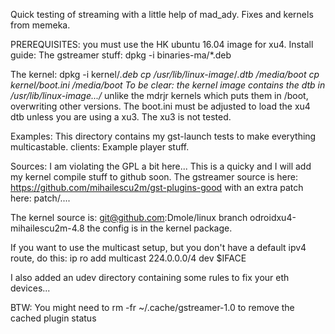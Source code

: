 Quick testing of streaming with a little help of mad_ady.
Fixes and kernels from memeka.

PREREQUISITES:
you must use the HK ubuntu 16.04 image for xu4.
Install guide:
The gstreamer stuff:
dpkg -i binaries-ma/*.deb

The kernel:
dpkg -i kernel/*.deb
cp /usr/lib/linux-image*/*.dtb /media/boot
cp kernel/boot.ini /media/boot
To be clear: the kernel image contains the dtb in /usr/lib/linux-image.../*
unlike the mdrjr kernels which puts them in /boot, overwriting other versions.
The boot.ini must be adjusted to load the xu4 dtb unless you are using a xu3.
The xu3 is not tested.

Examples:
This directory contains my gst-launch tests to make everything multicastable.
clients:
Example player stuff.

Sources:
I am violating the GPL a bit here... This is a quicky and I will add my kernel compile stuff to github soon.
The gstreamer source is here:
https://github.com/mihailescu2m/gst-plugins-good
with an extra patch here:
patch/....

The kernel source is:
git@github.com:Dmole/linux
branch odroidxu4-mihailescu2m-4.8
the config is in the kernel package.

If you want to use the multicast setup, but you don't have a default ipv4 route, do this:
ip ro add multicast 224.0.0.0/4 dev $IFACE

I also added an udev directory containing some rules to fix your eth devices...

BTW:
You might need to rm -fr ~/.cache/gstreamer-1.0
to remove the cached plugin status
